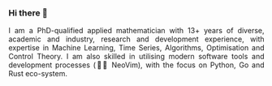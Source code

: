 ### Hi there 👋

<p align="justify">I am a PhD-qualified applied mathematician with 13+ years of diverse, academic and industry, research and development experience, with expertise in Machine Learning, Time Series, Algorithms, Optimisation and Control Theory. I am also skilled in utilising modern software tools and development processes (💙💚 NeoVim), with the focus on Python, Go and Rust eco-system.</p>



<!--
**4lexir4/4lexir4** is a ✨ _special_ ✨ repository because its `README.md` (this file) appears on your GitHub profile.

Here are some ideas to get you started:

- 🔭 I’m currently working on ...
- 🌱 I’m currently learning ...
- 👯 I’m looking to collaborate on ...
- 🤔 I’m looking for help with ...
- 💬 Ask me about ...
- 📫 How to reach me: ...
- 😄 Pronouns: ...
- ⚡ Fun fact: ...
-->
